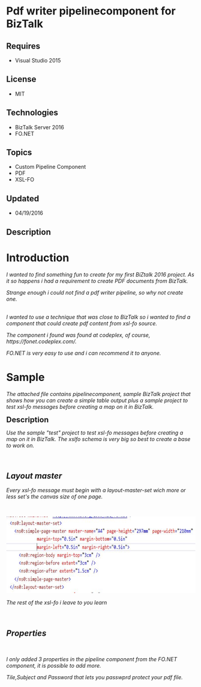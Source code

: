 # Pdf writer pipelinecomponent for BizTalk
## Requires
- Visual Studio 2015
## License
- MIT
## Technologies
- BizTalk Server 2016
- FO.NET
## Topics
- Custom Pipeline Component
- PDF
- XSL-FO
## Updated
- 04/19/2016
## Description

<h1>Introduction</h1>
<p><em>I wanted to find something fun to create for my first BiZtalk 2016 project. As it so happens i had a requirement to create PDF documents from BizTalk.</em></p>
<p><em>Strange enough i could not find a pdf writer pipeline, so why not create one.</em></p>
<p><br>
<em>I wanted to use a technique that was close to BizTalk so i wanted to find a component that could create pdf content from xsl-fo source.</em></p>
<p><em>The component i found was found at codeplex, of course, https://fonet.codeplex.com/.</em></p>
<p><em>FO.NET is very easy to use and i can recommend it to anyone.</em></p>
<h1><span>Sample</span></h1>
<p><em>The attached file contains pipelinecomponent, sample BizTalk project that shows how you can create a simple table output plus a sample project to test xsl-fo messages before creating a map on it in BizTalk.</em></p>
<p><span style="font-size:20px; font-weight:bold">Description</span></p>
<p><em><em>Use the sample &quot;test&quot; project to test xsl-fo messages before creating a map on it in BizTalk. The xslfo schema is very big so best to create a base to work on.</em></em></p>
<p>&nbsp;</p>
<h2><em><em>Layout master</em></em></h2>
<p><em><em>Every xsl-fo message must begin with a layout-master-set wich more or less set's the canvas size of one page.</em></em></p>
<p><em><em><br>
</em></em></p>
<p><em><img id="151098" src="151098-layout-master.jpg" alt="" width="753" height="203"></em></p>
<p><em>The rest of the xsl-fo i leave to you learn</em></p>
<p>&nbsp;</p>
<h2><em>Properties</em></h2>
<p>&nbsp;</p>
<p><em>I only added 3 properties in the pipeline component from the FO.NET component, it is possible to add more.</em></p>
<p><em>Tile,Subject and Password that lets you passwprd protect your pdf file.<br>
</em></p>
